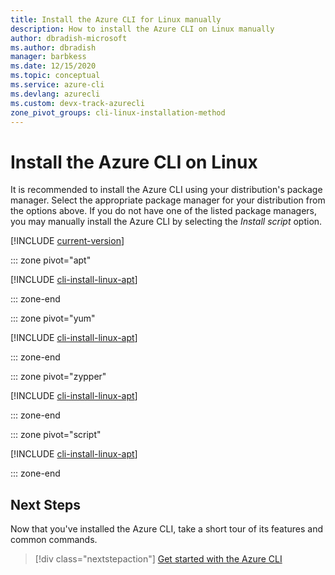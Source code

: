 ```yaml
---
title: Install the Azure CLI for Linux manually
description: How to install the Azure CLI on Linux manually
author: dbradish-microsoft
ms.author: dbradish
manager: barbkess
ms.date: 12/15/2020
ms.topic: conceptual
ms.service: azure-cli
ms.devlang: azurecli 
ms.custom: devx-track-azurecli
zone_pivot_groups: cli-linux-installation-method
---
```


# Install the Azure CLI on Linux

It is recommended to install the Azure CLI using your distribution's package manager. Select the appropriate package manager for your distribution from the options above.  If you do not have one of the listed package managers, you may manually install the Azure CLI by selecting the *Install script* option.

[!INCLUDE [current-version](includes/current-version.md)]

::: zone pivot="apt"

[!INCLUDE [cli-install-linux-apt](includes/cli-install-linux-apt.md)]

::: zone-end

::: zone pivot="yum"

[!INCLUDE [cli-install-linux-apt](includes/cli-install-linux-yum.md)]

::: zone-end

::: zone pivot="zypper"

[!INCLUDE [cli-install-linux-apt](includes/cli-install-linux-zypper.md)]

::: zone-end

::: zone pivot="script"

[!INCLUDE [cli-install-linux-apt](includes/cli-install-linux-script.md)]

::: zone-end

## Next Steps

Now that you've installed the Azure CLI, take a short tour of its features and common commands.

> [!div class="nextstepaction"]
> [Get started with the Azure CLI](get-started-with-azure-cli.md)